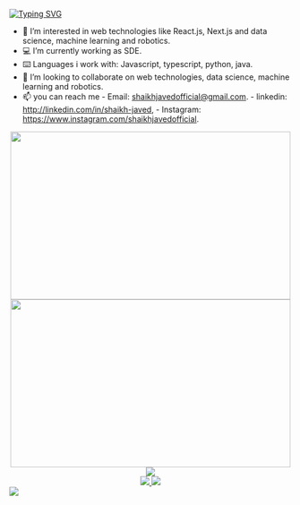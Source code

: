 
[![Typing SVG](https://readme-typing-svg.herokuapp.com/?lines=Greetings,+I+am+Shaikh+Javed;Feel+Free+to+Explore&center=true&vCenter=true&width=1200&height=100&size=50&color=fcf2b6&background=040940)](https://git.io/typing-svg)
     
- 👀 I’m interested in web technologies like React.js, Next.js and data science, machine learning and robotics.
- 💻 I’m currently working as SDE.
- ⌨️ Languages i work with:
     Javascript, typescript, python, java.
- 💞️ I’m looking to collaborate on web technologies, data science, machine learning and robotics.
- 📫 you can reach me
                    - Email: shaikhjavedofficial@gmail.com.
                    - linkedin: http://linkedin.com/in/shaikh-javed,
                    - Instagram: https://www.instagram.com/shaikhjavedofficial.


<div align="center">
     <a href="https://github.com/shaikhjavedofficial/github-readme-stats">
          <img src="https://github-readme-stats.vercel.app/api?username=shaikhjavedofficial&count_private=true&show_icons=true&theme=tokyonight" width="500" height="300"/>
     </a>
     <a href="https://github.com/shaikhjavedofficial/github-readme-stats">
          <img width="500" height="300" src="https://github-readme-stats.vercel.app/api/top-langs/?username=shaikhjavedofficial&langs_count=20" />
     </a>
</div>

<div align="center">
     <a>
          <img src="https://spotify-github-profile.vercel.app/api/view.svg?uid=gds2de9w7uesboqft4bqe86te&redirect=true][https://spotify-github-profile.vercel.app/api/view.svg?uid=gds2de9w7uesboqft4bqe86te&cover_image=true&theme=default&bar_color=170068&bar_color_cover=false" />
     </a>
</div>

<div align="center">
     <a href="https://stackoverflow.com/users/19238586/shaikh-javed">
          <img src="https://stackoverflow-badge.herokuapp.com/api/StackOverflowBadge/19238586" />
     </a>
     <img src="https://komarev.com/ghpvc/?username=shaikhjavedofficial" />
</div>
<div>
     <img src="https://komarev.com/ghpvc/?username=shaikhjavedofficial" />
</div>

<!---
shaikhjavedofficial/shaikhjavedofficial is a ✨ special ✨ repository because its `README.md` (this file) appears on your GitHub profile.
You can click the Preview link to take a look at your changes.
--->
